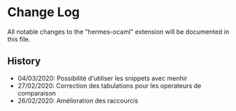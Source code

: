 # Change Log

All notable changes to the "hermes-ocaml" extension will be documented in this file.

## History

- 04/03/2020: Possibilité d'utiliser les snippets avec menhir
- 27/02/2020: Correction des tabulations pour les operateurs de comparaison
- 26/02/2020: Amélioration des raccourcis